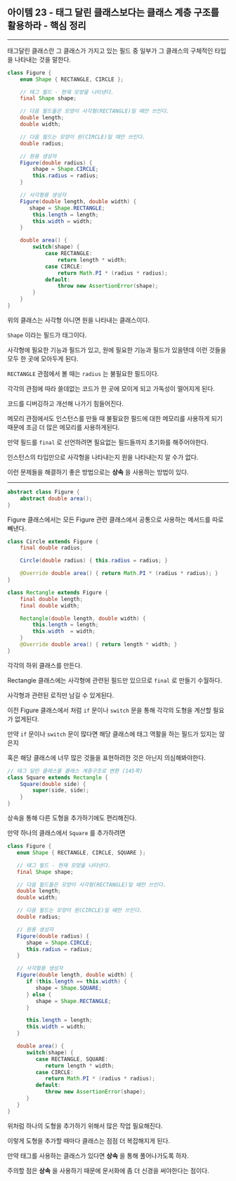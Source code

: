 
## 아이템 23 - 태그 달린 클래스보다는 클래스 계층 구조를 활용하라 - 핵심 정리
---

태그달린 클래스란 그 클래스가 가지고 있는 필드 중 일부가 그 클래스의 구체적인 타입을 나타내는 것을 말한다.

```java
class Figure {
    enum Shape { RECTANGLE, CIRCLE };

    // 태그 필드 - 현재 모양을 나타낸다.
    final Shape shape;

    // 다음 필드들은 모양이 사각형(RECTANGLE)일 때만 쓰인다.
    double length;
    double width;

    // 다음 필드는 모양이 원(CIRCLE)일 때만 쓰인다.
    double radius;

    // 원용 생성자
    Figure(double radius) {
        shape = Shape.CIRCLE;
        this.radius = radius;
    }

    // 사각형용 생성자
    Figure(double length, double width) {
       shape = Shape.RECTANGLE;
        this.length = length;
        this.width = width;
    }

    double area() {
        switch(shape) {
            case RECTANGLE:
                return length * width;
            case CIRCLE:
                return Math.PI * (radius * radius);
            default:
                throw new AssertionError(shape);
        }
    }
}
```
위의 클래스는 사각형 아니면 원을 나타내는 클래스이다.

``Shape`` 이라는 필드가 태그이다.

사각형에 필요한 기능과 필드가 있고, 원에 필요한 기능과 필드가 있을텐데 이런 것들을 모두 한 곳에 모아두게 된다.

``RECTANGLE`` 관점에서 볼 때는 ``radius`` 는 불필요한 필드이다.

각각의 관점에 따라 쓸데없는 코드가 한 곳에 모이게 되고 가독성이 떨어지게 된다.

코드를 디버깅하고 개선해 나가기 힘들어진다.

메모리 관점에서도 인스턴스를 만들 때 불필요한 필드에 대한 메모리를 사용하게 되기 때문에 조금 더 많은 메모리를 사용하게된다.

만약 필드를 ``final`` 로 선언하려면 필요없는 필드들까지 초기화를 해주어야한다.

인스턴스의 타입만으로 사각형을 나타내는지 원을 나타내는지 알 수가 없다.

이런 문제들을 해결하기 좋은 방법으로는 __상속__ 을 사용하는 방법이 있다.

---

```java
abstract class Figure {
    abstract double area();
}
```
Figure 클래스에서는 모든 Figure 관련 클래스에서 공통으로 사용하는 메서드를 따로 빼낸다.


```java
class Circle extends Figure {
    final double radius;

    Circle(double radius) { this.radius = radius; }

    @Override double area() { return Math.PI * (radius * radius); }
}
```

```java
class Rectangle extends Figure {
    final double length;
    final double width;

    Rectangle(double length, double width) {
        this.length = length;
        this.width  = width;
    }
    @Override double area() { return length * width; }
}
```

각각의 하위 클래스를 만든다.

Rectangle 클래스에는 사각형에 관련된 필드만 있으므로 ``final`` 로 만들기 수월하다.

사각형과 관련된 로직만 남길 수 있게된다.

이전 Figure 클래스에서 처럼 ``if`` 문이나 ``switch`` 문을 통해 각각의 도형을 계산할 필요가 없게된다.

만약 ``if`` 문이나 ``switch`` 문이 많다면 해당 클래스에 태그 역활을 하는 필드가 있지는 않은지 

혹은 해당 클래스에 너무 많은 것들을 표현하려한 것은 아닌지 의심해봐야한다.

```java
// 태그 달린 클래스를 클래스 계층구조로 변환 (145쪽)
class Square extends Rectangle {
    Square(double side) {
        super(side, side);
    }
}
```

상속을 통해 다른 도형을 추가하기에도 편리해진다.

만약 하나의 클래스에서 ``Square`` 를 추가하려면 

```java
class Figure {
   enum Shape { RECTANGLE, CIRCLE, SQUARE };

   // 태그 필드 - 현재 모양을 나타낸다.
   final Shape shape;

   // 다음 필드들은 모양이 사각형(RECTANGLE)일 때만 쓰인다.
   double length;
   double width;

   // 다음 필드는 모양이 원(CIRCLE)일 때만 쓰인다.
   double radius;

   // 원용 생성자
   Figure(double radius) {
      shape = Shape.CIRCLE;
      this.radius = radius;
   }

   // 사각형용 생성자
   Figure(double length, double width) {
      if (this.length == this.width) {
         shape = Shape.SQUARE;
      } else {
         shape = Shape.RECTANGLE;
      }

      this.length = length;
      this.width = width;
   }

   double area() {
      switch(shape) {
         case RECTANGLE, SQUARE:
            return length * width;
         case CIRCLE:
            return Math.PI * (radius * radius);
         default:
            throw new AssertionError(shape);
      }
   }
}
```
위처럼 하나의 도형을 추가하기 위해서 많은 작업 필요해진다.

이렇게 도형을 추가할 때마다 클래스는 점점 더 복잡해지게 된다.

만약 태그를 사용하는 클래스가 있다면 __상속__ 을 통해 풀어나가도록 하자.

주의할 점은 __상속__ 을 사용하기 때문에 문서화에 좀 더 신경을 써야한다는 점이다.


